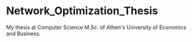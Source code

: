 # Network_Optimization_Thesis
My thesis at Computer Science M.Sc. of Athen's University of Economics and Business.
